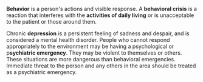 **Behavior** is a person's actions and visible response.
A **behavioral crisis** is a reaction that interferes with the **activities of daily living** or is unacceptable to the patient or those around them. 

Chronic **depression** is a persistent feeling of sadness and despair, and is considered a mental health disorder.
People who cannot respond appropriately to the environment may be having a psychological or p**sychiatric emergency**. They may be violent to themselves or others. These situations are more dangerous than behavioral emergencies. Immediate threat to the person and any others in the area should be treated as a psychiatric emergency.